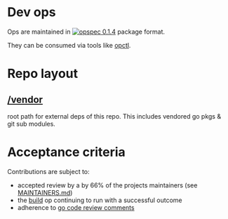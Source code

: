 # Dev ops

Ops are maintained in
[![opspec 0.1.4](https://img.shields.io/badge/opspec-0.1.4-brightgreen.svg)](https://opspec.io/0.1.4/packages.html#format)
package format.

They can be consumed via tools like [opctl](https://opspec.io/opctl).

# Repo layout

## [/vendor](vendor)

root path for external deps of this repo. This includes vendored go pkgs
& git sub modules.

# Acceptance criteria

Contributions are subject to:

- accepted review by a  by 66% of the projects maintainers (see
  [MAINTAINERS.md](MAINTAINERS.md))
- the [build](.opspec/build) op continuing to run with a successful
  outcome
- adherence to
  [go code review comments](https://github.com/golang/go/wiki/CodeReviewComments)
